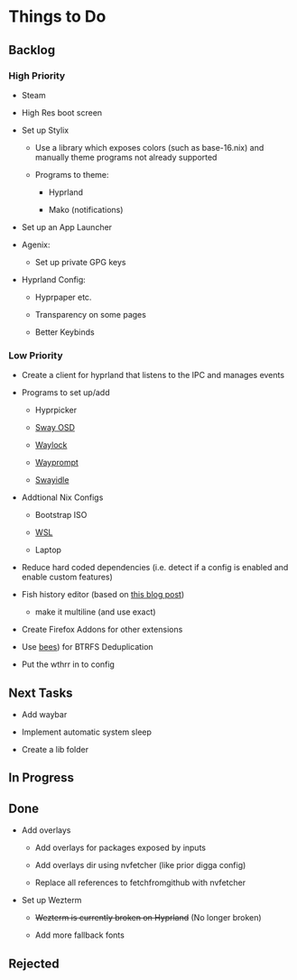 # Things to Do

## Backlog

### High Priority

- Steam

- High Res boot screen

- Set up Stylix

  - Use a library which exposes colors (such as base-16.nix) and manually theme programs not already supported

  - Programs to theme:

    - Hyprland

    - Mako (notifications)

- Set up an App Launcher

- Agenix:

  - Set up private GPG keys

- Hyprland Config:

  - Hyprpaper etc.

  - Transparency on some pages

  - Better Keybinds

### Low Priority

- Create a client for hyprland that listens to the IPC and manages events

- Programs to set up/add

  - Hyprpicker

  - [Sway OSD](https://github.com/ErikReider/SwayOSD)

  - [Waylock](https://github.com/ifreund/waylock)

  - [Wayprompt](https://git.sr.ht/~leon_plickat/wayprompt)

  - [Swayidle](https://github.com/swaywm/swayidle/issues/129)

- Addtional Nix Configs

  - Bootstrap ISO

  - [WSL](https://github.com/nix-community/NixOS-WSL)

  - Laptop

- Reduce hard coded dependencies (i.e. detect if a config is enabled and enable custom features)

- Fish history editor (based on [this blog post](https://jordanelver.co.uk/blog/2020/05/29/history-deleting-helper-for-fish-shell/))

  - make it multiline (and use exact)

- Create Firefox Addons for other extensions

- Use [bees](https://github.com/NixOS/nixpkgs/blob/master/nixos/modules/services/misc/bees.nix)) for BTRFS Deduplication

- Put the wthrr in to config

## Next Tasks

- Add waybar

- Implement automatic system sleep

- Create a lib folder

## In Progress

## Done

- Add overlays

  - Add overlays for packages exposed by inputs

  - Add overlays dir using nvfetcher (like prior digga config)

  - Replace all references to fetchfromgithub with nvfetcher

- Set up Wezterm

  - ~~Wezterm is currently broken on Hyprland~~ (No longer broken)

  - Add more fallback fonts

## Rejected
